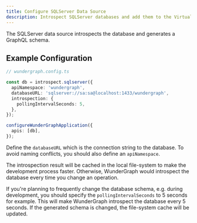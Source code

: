 ```yaml
---
title: Configure SQLServer Data Source
description: Introspect SQLServer databases and add them to the Virtual Graph.
---
```


The SQLServer data source introspects the database and generates a GraphQL schema.

## Example Configuration

```typescript
// wundergraph.config.ts

const db = introspect.sqlserver({
  apiNamespace: 'wundergraph',
  databaseURL: 'sqlserver://sa:sa@localhost:1433/wundergraph',
  introspection: {
    pollingIntervalSeconds: 5,
  },
});

configureWunderGraphApplication({
  apis: [db],
});
```

Define the `databaseURL` which is the connection string to the database.
To avoid naming conflicts, you should also define an `apiNamespace`.

The introspection result will be cached in the local file-system to make the development process faster.
Otherwise, WunderGraph would introspect the database every time you change an operation.

If you're planning to frequently change the database schema,
e.g. during development,
you should specify the `pollingIntervalSeconds` to 5 seconds for example.
This will make WunderGraph introspect the database every 5 seconds.
If the generated schema is changed, the file-system cache will be updated.

